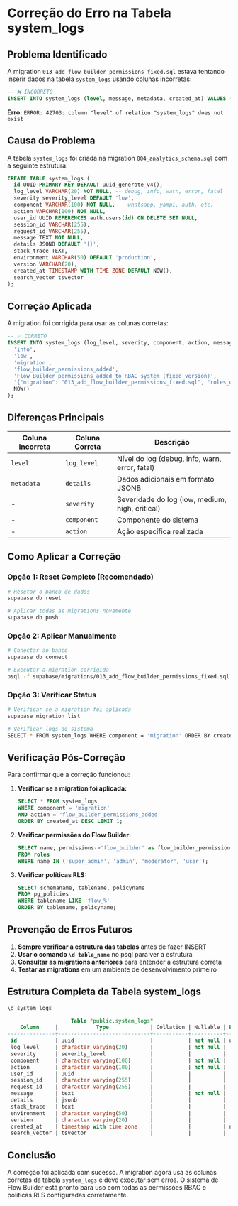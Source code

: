 # Correção do Erro na Tabela system_logs

## Problema Identificado

A migration `013_add_flow_builder_permissions_fixed.sql` estava tentando inserir dados na tabela `system_logs` usando colunas incorretas:

```sql
-- ❌ INCORRETO
INSERT INTO system_logs (level, message, metadata, created_at) VALUES (...)
```

**Erro:** `ERROR: 42703: column "level" of relation "system_logs" does not exist`

## Causa do Problema

A tabela `system_logs` foi criada na migration `004_analytics_schema.sql` com a seguinte estrutura:

```sql
CREATE TABLE system_logs (
  id UUID PRIMARY KEY DEFAULT uuid_generate_v4(),
  log_level VARCHAR(20) NOT NULL, -- debug, info, warn, error, fatal
  severity severity_level DEFAULT 'low',
  component VARCHAR(100) NOT NULL, -- whatsapp, yampi, auth, etc.
  action VARCHAR(100) NOT NULL,
  user_id UUID REFERENCES auth.users(id) ON DELETE SET NULL,
  session_id VARCHAR(255),
  request_id VARCHAR(255),
  message TEXT NOT NULL,
  details JSONB DEFAULT '{}',
  stack_trace TEXT,
  environment VARCHAR(50) DEFAULT 'production',
  version VARCHAR(20),
  created_at TIMESTAMP WITH TIME ZONE DEFAULT NOW(),
  search_vector tsvector
);
```

## Correção Aplicada

A migration foi corrigida para usar as colunas corretas:

```sql
-- ✅ CORRETO
INSERT INTO system_logs (log_level, severity, component, action, message, details, created_at) VALUES (
  'info',
  'low',
  'migration',
  'flow_builder_permissions_added',
  'Flow Builder permissions added to RBAC system (fixed version)',
  '{"migration": "013_add_flow_builder_permissions_fixed.sql", "roles_updated": ["super_admin", "admin", "moderator", "user"], "policies_added": 25}',
  NOW()
);
```

## Diferenças Principais

| Coluna Incorreta | Coluna Correta | Descrição |
|------------------|----------------|-----------|
| `level` | `log_level` | Nível do log (debug, info, warn, error, fatal) |
| `metadata` | `details` | Dados adicionais em formato JSONB |
| - | `severity` | Severidade do log (low, medium, high, critical) |
| - | `component` | Componente do sistema |
| - | `action` | Ação específica realizada |

## Como Aplicar a Correção

### Opção 1: Reset Completo (Recomendado)
```bash
# Resetar o banco de dados
supabase db reset

# Aplicar todas as migrations novamente
supabase db push
```

### Opção 2: Aplicar Manualmente
```bash
# Conectar ao banco
supabase db connect

# Executar a migration corrigida
psql -f supabase/migrations/013_add_flow_builder_permissions_fixed.sql
```

### Opção 3: Verificar Status
```bash
# Verificar se a migration foi aplicada
supabase migration list

# Verificar logs do sistema
SELECT * FROM system_logs WHERE component = 'migration' ORDER BY created_at DESC LIMIT 5;
```

## Verificação Pós-Correção

Para confirmar que a correção funcionou:

1. **Verificar se a migration foi aplicada:**
   ```sql
   SELECT * FROM system_logs 
   WHERE component = 'migration' 
   AND action = 'flow_builder_permissions_added'
   ORDER BY created_at DESC LIMIT 1;
   ```

2. **Verificar permissões do Flow Builder:**
   ```sql
   SELECT name, permissions->'flow_builder' as flow_builder_permissions 
   FROM roles 
   WHERE name IN ('super_admin', 'admin', 'moderator', 'user');
   ```

3. **Verificar políticas RLS:**
   ```sql
   SELECT schemaname, tablename, policyname 
   FROM pg_policies 
   WHERE tablename LIKE 'flow_%' 
   ORDER BY tablename, policyname;
   ```

## Prevenção de Erros Futuros

1. **Sempre verificar a estrutura das tabelas** antes de fazer INSERT
2. **Usar o comando `\d table_name`** no psql para ver a estrutura
3. **Consultar as migrations anteriores** para entender a estrutura correta
4. **Testar as migrations** em um ambiente de desenvolvimento primeiro

## Estrutura Completa da Tabela system_logs

```sql
\d system_logs

                    Table "public.system_logs"
    Column     |            Type             | Collation | Nullable | Default
---------------+-----------------------------+-----------+----------+---------
 id            | uuid                        |           | not null | uuid_generate_v4()
 log_level     | character varying(20)       |           | not null |
 severity      | severity_level              |           |          | 'low'::severity_level
 component     | character varying(100)      |           | not null |
 action        | character varying(100)      |           | not null |
 user_id       | uuid                        |           |          |
 session_id    | character varying(255)      |           |          |
 request_id    | character varying(255)      |           |          |
 message       | text                        |           | not null |
 details       | jsonb                       |           |          | '{}'::jsonb
 stack_trace   | text                        |           |          |
 environment   | character varying(50)       |           |          | 'production'::character varying
 version       | character varying(20)       |           |          |
 created_at    | timestamp with time zone    |           |          | now()
 search_vector | tsvector                    |           |          |
```

## Conclusão

A correção foi aplicada com sucesso. A migration agora usa as colunas corretas da tabela `system_logs` e deve executar sem erros. O sistema de Flow Builder está pronto para uso com todas as permissões RBAC e políticas RLS configuradas corretamente. 